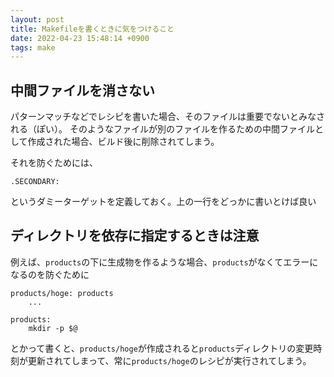 ```yaml
---
layout: post
title: Makefileを書くときに気をつけること
date: 2022-04-23 15:48:14 +0900
tags: make
---
```


## 中間ファイルを消さない

パターンマッチなどでレシピを書いた場合、そのファイルは重要でないとみなされる（ぽい）。
そのようなファイルが別のファイルを作るための中間ファイルとして作成された場合、ビルド後に削除されてしまう。

それを防ぐためには、
```
.SECONDARY:
```
というダミーターゲットを定義しておく。上の一行をどっかに書いとけば良い

## ディレクトリを依存に指定するときは注意

例えば、`products`の下に生成物を作るような場合、`products`がなくてエラーになるのを防ぐために

```
products/hoge: products
	...

products:
	mkdir -p $@
```

とかって書くと、`products/hoge`が作成されると`products`ディレクトリの変更時刻が更新されてしまって、常に`products/hoge`のレシピが実行されてしまう。
